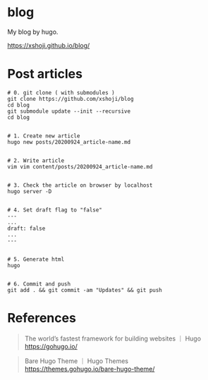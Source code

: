 # blog

My blog by hugo.

https://xshoji.github.io/blog/

# Post articles

```
# 0. git clone ( with submodules )
git clone https://github.com/xshoji/blog
cd blog
git submodule update --init --recursive
cd blog


# 1. Create new article
hugo new posts/20200924_article-name.md


# 2. Write article
vim vim content/posts/20200924_article-name.md


# 3. Check the article on browser by localhost
hugo server -D


# 4. Set draft flag to "false"
---
...
draft: false
...
---


# 5. Generate html
hugo


# 6. Commit and push
git add . && git commit -am "Updates" && git push
```

# References

> The world’s fastest framework for building websites ｜ Hugo  
> https://gohugo.io/

> Bare Hugo Theme ｜ Hugo Themes  
> https://themes.gohugo.io/bare-hugo-theme/
